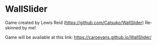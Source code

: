 # WallSlider

Game created by Lewis Reid (https://github.com/Catsuko/WallSlider)
Re-skinned by me!

Game will be available at this link:
https://caroevans.github.io/WallSlider/